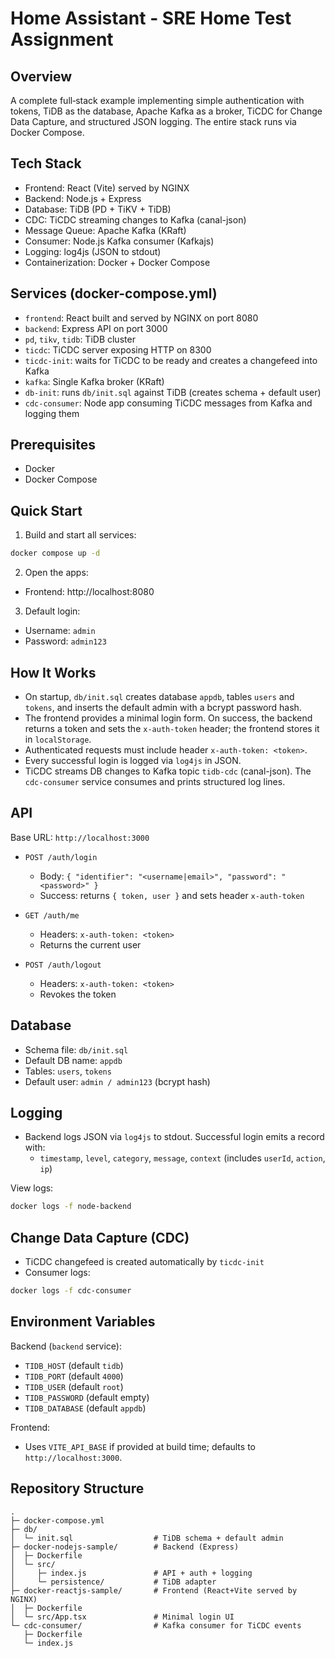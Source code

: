 # Home Assistant - SRE Home Test Assignment

## Overview
A complete full‑stack example implementing simple authentication with tokens, TiDB as the database, Apache Kafka as a broker, TiCDC for Change Data Capture, and structured JSON logging. The entire stack runs via Docker Compose.

## Tech Stack
- Frontend: React (Vite) served by NGINX
- Backend: Node.js + Express
- Database: TiDB (PD + TiKV + TiDB)
- CDC: TiCDC streaming changes to Kafka (canal-json)
- Message Queue: Apache Kafka (KRaft)
- Consumer: Node.js Kafka consumer (Kafkajs)
- Logging: log4js (JSON to stdout)
- Containerization: Docker + Docker Compose

## Services (docker-compose.yml)
- `frontend`: React built and served by NGINX on port 8080
- `backend`: Express API on port 3000
- `pd`, `tikv`, `tidb`: TiDB cluster
- `ticdc`: TiCDC server exposing HTTP on 8300
- `ticdc-init`: waits for TiCDC to be ready and creates a changefeed into Kafka
- `kafka`: Single Kafka broker (KRaft)
- `db-init`: runs `db/init.sql` against TiDB (creates schema + default user)
- `cdc-consumer`: Node app consuming TiCDC messages from Kafka and logging them

## Prerequisites
- Docker
- Docker Compose

## Quick Start
1. Build and start all services:
```bash
docker compose up -d
```
2. Open the apps:
- Frontend: http://localhost:8080

3. Default login:
- Username: `admin`
- Password: `admin123`

## How It Works
- On startup, `db/init.sql` creates database `appdb`, tables `users` and `tokens`, and inserts the default admin with a bcrypt password hash.
- The frontend provides a minimal login form. On success, the backend returns a token and sets the `x-auth-token` header; the frontend stores it in `localStorage`.
- Authenticated requests must include header `x-auth-token: <token>`.
- Every successful login is logged via `log4js` in JSON.
- TiCDC streams DB changes to Kafka topic `tidb-cdc` (canal-json). The `cdc-consumer` service consumes and prints structured log lines.

## API
Base URL: `http://localhost:3000`

- `POST /auth/login`
  - Body: `{ "identifier": "<username|email>", "password": "<password>" }`
  - Success: returns `{ token, user }` and sets header `x-auth-token`

- `GET /auth/me`
  - Headers: `x-auth-token: <token>`
  - Returns the current user

- `POST /auth/logout`
  - Headers: `x-auth-token: <token>`
  - Revokes the token

## Database
- Schema file: `db/init.sql`
- Default DB name: `appdb`
- Tables: `users`, `tokens`
- Default user: `admin / admin123` (bcrypt hash)


## Logging
- Backend logs JSON via `log4js` to stdout. Successful login emits a record with:
  - `timestamp`, `level`, `category`, `message`, `context` (includes `userId`, `action`, `ip`)

View logs:
```bash
docker logs -f node-backend
```

## Change Data Capture (CDC)
- TiCDC changefeed is created automatically by `ticdc-init`
- Consumer logs:
```bash
docker logs -f cdc-consumer
```

## Environment Variables
Backend (`backend` service):
- `TIDB_HOST` (default `tidb`)
- `TIDB_PORT` (default `4000`)
- `TIDB_USER` (default `root`)
- `TIDB_PASSWORD` (default empty)
- `TIDB_DATABASE` (default `appdb`)

Frontend:
- Uses `VITE_API_BASE` if provided at build time; defaults to `http://localhost:3000`.



## Repository Structure
```
.
├─ docker-compose.yml
├─ db/
│  └─ init.sql                  # TiDB schema + default admin
├─ docker-nodejs-sample/        # Backend (Express)
│  ├─ Dockerfile
│  └─ src/
│     ├─ index.js               # API + auth + logging
│     └─ persistence/           # TiDB adapter
├─ docker-reactjs-sample/       # Frontend (React+Vite served by NGINX)
│  ├─ Dockerfile
│  └─ src/App.tsx               # Minimal login UI
└─ cdc-consumer/                # Kafka consumer for TiCDC events
   ├─ Dockerfile
   └─ index.js
```
